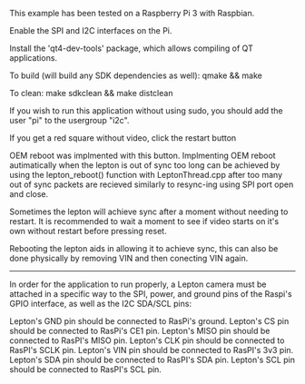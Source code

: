 This example has been tested on a Raspberry Pi 3 with Raspbian.

Enable the SPI and I2C interfaces on the Pi.

Install the 'qt4-dev-tools' package, which allows compiling of QT applications.

To build (will build any SDK dependencies as well):
qmake && make

To clean:
make sdkclean && make distclean

If you wish to run this application without using sudo, you should add the user "pi" to the usergroup "i2c".

If you get a red square without video, click the restart button

OEM reboot was implmented with this button. Implmenting OEM reboot autimatically when the lepton is out of sync 
too long can be achieved by using the lepton_reboot() function with LeptonThread.cpp after too many out of sync
packets are recieved similarly to resync-ing using SPI port open and close.

Sometimes the lepton will achieve sync after a moment without needing to restart. It is recommended to wait a moment to see
if video starts on it's own without restart before pressing reset.

Rebooting the lepton aids in allowing it to achieve sync, this can also be done physically by removing VIN and then conecting VIN again.

----

In order for the application to run properly, a Lepton camera must be attached in a specific way to the SPI, power, and ground pins of the Raspi's GPIO interface, as well as the I2C SDA/SCL pins:

Lepton's GND pin should be connected to RasPi's ground.
Lepton's CS pin should be connected to RasPi's CE1 pin.
Lepton's MISO pin should be connected to RasPI's MISO pin.
Lepton's CLK pin should be connected to RasPI's SCLK pin.
Lepton's VIN pin should be connected to RasPI's 3v3 pin.
Lepton's SDA pin should be connected to RasPI's SDA pin.
Lepton's SCL pin should be connected to RasPI's SCL pin.
